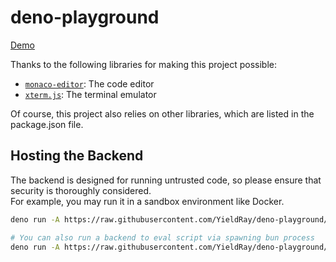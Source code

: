 # deno-playground

[Demo](https://deno.488848.xyz)

Thanks to the following libraries for making this project possible:

- [`monaco-editor`](https://github.com/microsoft/monaco-editor): The code editor
- [`xterm.js`](https://github.com/xtermjs/xterm.js): The terminal emulator

Of course, this project also relies on other libraries, which are listed in the package.json file.

## Hosting the Backend

The backend is designed for running untrusted code, so please ensure that security is thoroughly considered.  
For example, you may run it in a sandbox environment like Docker.

```sh
deno run -A https://raw.githubusercontent.com/YieldRay/deno-playground/main/backend/deno.ts

# You can also run a backend to eval script via spawning bun process
deno run -A https://raw.githubusercontent.com/YieldRay/deno-playground/main/backend/bun.ts
```
